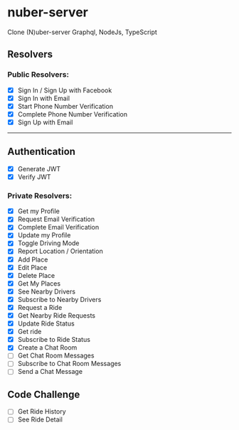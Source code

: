 # nuber-server

Clone (N)uber-server Graphql, NodeJs, TypeScript

## Resolvers

### Public Resolvers:

- [x] Sign In / Sign Up with Facebook
- [x] Sign In with Email
- [x] Start Phone Number Verification
- [x] Complete Phone Number Verification
- [x] Sign Up with Email

---

## Authentication

- [x] Generate JWT
- [x] Verify JWT

### Private Resolvers:

- [x] Get my Profile
- [x] Request Email Verification
- [x] Complete Email Verification
- [x] Update my Profile
- [x] Toggle Driving Mode
- [x] Report Location / Orientation
- [x] Add Place
- [x] Edit Place
- [x] Delete Place
- [x] Get My Places
- [x] See Nearby Drivers
- [x] Subscribe to Nearby Drivers
- [x] Request a Ride
- [x] Get Nearby Ride Requests
- [x] Update Ride Status
- [x] Get ride
- [x] Subscribe to Ride Status
- [x] Create a Chat Room
- [ ] Get Chat Room Messages
- [ ] Subscribe to Chat Room Messages
- [ ] Send a Chat Message

## Code Challenge

- [ ] Get Ride History
- [ ] See Ride Detail
